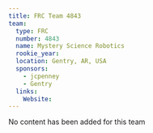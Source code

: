 ```yaml
---
title: FRC Team 4843
team:
  type: FRC
  number: 4843
  name: Mystery Science Robotics
  rookie_year: 
  location: Gentry, AR, USA
  sponsors:
    - jcpenney
    - Gentry
  links:
    Website: 
---
```

No content has been added for this team